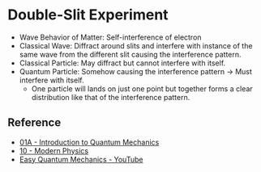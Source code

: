 # Double-Slit Experiment

* Wave Behavior of Matter: Self-interference of electron
* Classical Wave: Diffract around slits and interfere with instance of the same wave from the different slit causing the interference pattern.
* Classical Particle: May diffract but cannot interfere with itself.
* Quantum Particle: Somehow causing the interference pattern → Must interfere with itself.
  * One particle will lands on just one point but together forms a clear distribution like that of the interference pattern.

## Reference

* [01A - Introduction to Quantum Mechanics](../../../../00%20-%20Summary/SCCH105%20-%20General%20Chemistry/01A%20-%20Introduction%20to%20Quantum%20Mechanics.md)
* [10 - Modern Physics](../../../../00%20-%20Summary/SCPY142%20-%20Physics%20for%20Medical%20Students/10%20-%20Modern%20Physics.md)
* [Easy Quantum Mechanics - YouTube](https://youtu.be/7u_UQG1La1o)
